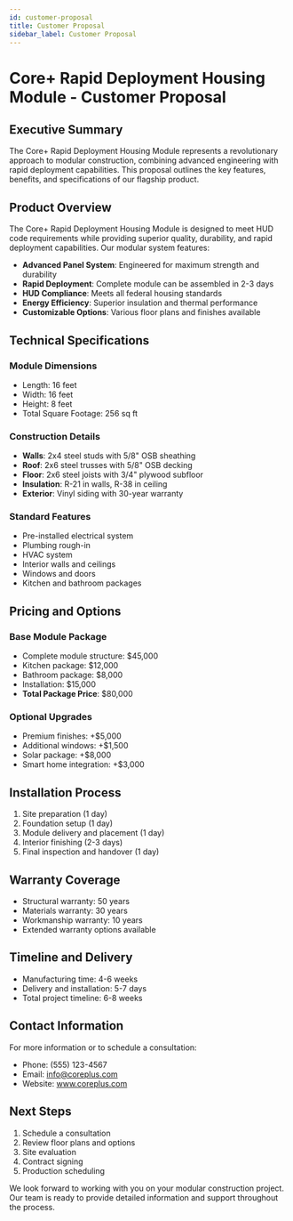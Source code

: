 ```yaml
---
id: customer-proposal
title: Customer Proposal
sidebar_label: Customer Proposal
---
```


# Core+ Rapid Deployment Housing Module - Customer Proposal

## Executive Summary
The Core+ Rapid Deployment Housing Module represents a revolutionary approach to modular construction, combining advanced engineering with rapid deployment capabilities. This proposal outlines the key features, benefits, and specifications of our flagship product.

## Product Overview
The Core+ Rapid Deployment Housing Module is designed to meet HUD code requirements while providing superior quality, durability, and rapid deployment capabilities. Our modular system features:

- **Advanced Panel System**: Engineered for maximum strength and durability
- **Rapid Deployment**: Complete module can be assembled in 2-3 days
- **HUD Compliance**: Meets all federal housing standards
- **Energy Efficiency**: Superior insulation and thermal performance
- **Customizable Options**: Various floor plans and finishes available

## Technical Specifications

### Module Dimensions
- Length: 16 feet
- Width: 16 feet
- Height: 8 feet
- Total Square Footage: 256 sq ft

### Construction Details
- **Walls**: 2x4 steel studs with 5/8" OSB sheathing
- **Roof**: 2x6 steel trusses with 5/8" OSB decking
- **Floor**: 2x6 steel joists with 3/4" plywood subfloor
- **Insulation**: R-21 in walls, R-38 in ceiling
- **Exterior**: Vinyl siding with 30-year warranty

### Standard Features
- Pre-installed electrical system
- Plumbing rough-in
- HVAC system
- Interior walls and ceilings
- Windows and doors
- Kitchen and bathroom packages

## Pricing and Options

### Base Module Package
- Complete module structure: $45,000
- Kitchen package: $12,000
- Bathroom package: $8,000
- Installation: $15,000
- **Total Package Price**: $80,000

### Optional Upgrades
- Premium finishes: +$5,000
- Additional windows: +$1,500
- Solar package: +$8,000
- Smart home integration: +$3,000

## Installation Process
1. Site preparation (1 day)
2. Foundation setup (1 day)
3. Module delivery and placement (1 day)
4. Interior finishing (2-3 days)
5. Final inspection and handover (1 day)

## Warranty Coverage
- Structural warranty: 50 years
- Materials warranty: 30 years
- Workmanship warranty: 10 years
- Extended warranty options available

## Timeline and Delivery
- Manufacturing time: 4-6 weeks
- Delivery and installation: 5-7 days
- Total project timeline: 6-8 weeks

## Contact Information
For more information or to schedule a consultation:
- Phone: (555) 123-4567
- Email: info@coreplus.com
- Website: www.coreplus.com

## Next Steps
1. Schedule a consultation
2. Review floor plans and options
3. Site evaluation
4. Contract signing
5. Production scheduling

We look forward to working with you on your modular construction project. Our team is ready to provide detailed information and support throughout the process. 